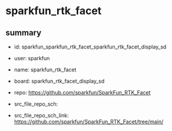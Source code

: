 # sparkfun_rtk_facet
 
## summary 
* id: sparkfun_sparkfun_rtk_facet_sparkfun_rtk_facet_display_sd
* user: sparkfun
* name: sparkfun_rtk_facet
* board: sparkfun_rtk_facet_display_sd
* repo: https://github.com/sparkfun/SparkFun_RTK_Facet



* src_file_repo_sch: 
* src_file_repo_sch_link: https://github.com/sparkfun/SparkFun_RTK_Facet/tree/main/






